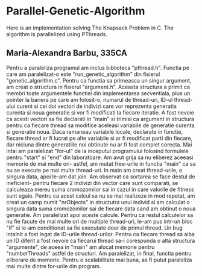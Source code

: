 # Parallel-Genetic-Algorithm
Here is an implementation solving The Knapsack Problem in C. The algorithm is parallelized using PThreads. 

## Maria-Alexandra Barbu, 335CA

Pentru a paraleliza programul am inclus biblioteca "pthread.h". Functia
pe care am paralelizat-o este "run_genetic_algorithm" din fisierul
"genetic_algorithm.c". Pentru ca functia sa primeasca un singur argument, am
creat o structura in fisierul "argument.h". Aceasta structura a primit ca
membri toate argumentele functiei din implementarea secventiala, plus un
pointer la bariera pe care am folosit-o, numarul de thread-uri, ID-ul
thread-ului curent si cei doi vectori de indivizi care vor reprezenta generatia
curenta si noua generatie si vor fi modificati la fiecare iteratie. A fost
nevoie ca acesti vectori sa fie declarati in "main" si trimisi ca argument in
structura pentru ca fiecare thread sa modifice aceleasi variabile de generatie
curenta si generatie noua. Daca ramaneau variabile locale, declarate in
functie, fiecare thread ar fi lucrat pe alte variabile si ar fi modificat parti
din fiecare, dar niciuna dintre generatiile noi obtinute nu ar fi fost complet
corecta. Mai intai am paralelizat "for-ul" de la inceputul programului folosind
formulele pentru "start" si "end" din laboratoare. Am avut grija sa nu eliberez
aceeasi memorie de mai multe ori- astfel, am mutat free-urile in functia "main"
ca sa nu se execute pe mai multe thread-uri. In main am creat thread-urile, o
singura data, apoi le-am dat join. Am observat ca sortarea se face destul de
ineficient- pentru fiecare 2 indivizi din vector care sunt comparati, se
calculeaza mereu suma cromozomilor sai in cazul in care valorile de fitness
sunt egale. Pentru ca acest calcul sa nu se mai realizeze in mod repetat, am 
creat un camp numit "nrObjects" in structutra unui individ si am calculat o
singura data suma cromozomilor sai de fiecare data cand am obtinut o noua
generatie. Am paralelizat apoi aceste calcule. Pentru ca restul calculelor sa
nu fie facute de mai multe ori de multiple thread-uri, le-am pus intr-un bloc
"if" si le-am conditionat sa fie executate doar de primul thread. Un bug
intalnit a fost legat de ID-urile thread-urilor. Pentru ca fiecare thread sa
aiba un ID diferit a fost nevoie ca fiecarui thread sa-i corespunda o alta
structura "argumente", de aceea in "main" am alocat memorie pentru
"numberThreads" astfel de structuri. Am paralelizat, in final, functia pentru
eliberare de memorie. Pentru o scalabilitate mai buna, as fi putut paraleliza
mai multe dintre for-urile din program. 
